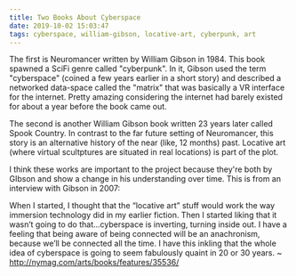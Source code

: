 ```yaml
---
title: Two Books About Cyberspace
date: 2019-10-02 15:03:47
tags: cyberspace, william-gibson, locative-art, cyberpunk, art
---
```


The first is Neuromancer written by William Gibson in 1984. This book spawned a SciFi genre called "cyberpunk". In it, Gibson used the term "cyberspace" (coined a few years earlier in a short story) and described a networked data-space called the "matrix" that was basically a VR interface for the internet. Pretty amazing considering the internet had barely existed for about a year before the book came out.

The second is another William Gibson book written 23 years later called Spook Country. In contrast to the far future setting of Neuromancer, this story is an alternative history of the near (like, 12 months) past. Locative art (where virtual scultptures are situated in real locations) is part of the plot.

I think these works are important to the project because they're both by GIbson and show a change in his understanding over time. This is from an interview with Gibson in 2007:

When I started, I thought that the “locative art” stuff would work the way immersion technology did in my earlier fiction. Then I started liking that it wasn’t going to do that...cyberspace is inverting, turning inside out. I have a feeling that being aware of being connected will be an anachronism, because we’ll be connected all the time. I have this inkling that the whole idea of cyberspace is going to seem fabulously quaint in 20 or 30 years. ~ http://nymag.com/arts/books/features/35536/
